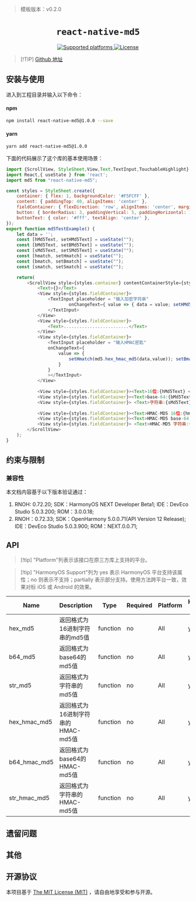 > 模板版本：v0.2.0

<p align="center">
  <h1 align="center"> <code>react-native-md5</code> </h1>
</p>
<p align="center">
    <a href="https://github.com/kmend/react-native-md5">
        <img src="https://img.shields.io/badge/platforms-android%20|%20ios%20|%20harmony%20-lightgrey.svg" alt="Supported platforms" />
    </a>
    <a href="https://github.com/kmend/react-native-md5/blob/master/README.md">
        <img src="https://img.shields.io/badge/license-MIT-green.svg" alt="License" />
        <!-- <img src="https://img.shields.io/badge/license-Apache-blue.svg" alt="License" /> -->
    </a>
</p>

> [!TIP] [Github 地址](https://github.com/kmend/react-native-md5)

## 安装与使用

进入到工程目录并输入以下命令：

<!-- tabs:start -->

#### **npm**

```bash
npm install react-native-md5@1.0.0 --save
```

#### **yarn**

```bash
yarn add react-native-md5@1.0.0 
```

<!-- tabs:end -->

下面的代码展示了这个库的基本使用场景：

```js
import {ScrollView, StyleSheet,View,Text,TextInput,TouchableHighlight} from 'react-native';
import React,{ useState } from 'react';
import md5 from "react-native-md5";

const styles = StyleSheet.create({
    container: { flex: 1, backgroundColor: '#F5FCFF' },
    content: { paddingTop: 40, alignItems: 'center' },
    fieldContainer: { flexDirection: 'row', alignItems: 'center', marginBottom: 10 },
    button: { borderRadius: 3, paddingVertical: 5, paddingHorizontal: 10, backgroundColor: 'green', marginBottom: 10 },
    buttonText: { color: '#fff', textAlign: 'center' },
});
export function md5TestExample() {
	let data = '';
    const [hMd5Text, setHMd5Text] = useState("");
    const [bMd5Text, setBMd5Text] = useState("");
    const [sMd5Text, setSMd5Text] = useState("");
    const [hmatch, setHmatch] = useState("");
    const [bmatch, setBmatch] = useState("");
    const [smatch, setSmatch] = useState("");

    return(
        <ScrollView style={styles.container} contentContainerStyle={styles.content}>
            <Text>{}</Text>
            <View style={styles.fieldContainer}>
                <TextInput placeholder = "输入加密字符串" 
                        onChangeText={ value => { data = value; setHMd5Text(md5.hex_md5(value)); setBMd5Text(md5.b64_md5(value)); setSMd5Text(md5.str_md5(value)); }}>
                </TextInput>
            </View>
            <View style={styles.fieldContainer}>
                <Text>.........................</Text>
            </View>
            <View style={styles.fieldContainer}>
                <TextInput placeholder = "输入HMAC密匙"
                onChangeText={
                    value => { 
                        setHmatch(md5.hex_hmac_md5(data,value)); setBmatch(md5.b64_hmac_md5(data,value)); setSmatch(md5.str_hmac_md5(data,value)); 
                    }
                } 
                ></TextInput>
            </View>
            
            <View style={styles.fieldContainer}><Text>16位:{hMd5Text} </Text></View>
            <View style={styles.fieldContainer}><Text>base-64:{bMd5Text} </Text></View>
            <View style={styles.fieldContainer}> <Text>字符串:{sMd5Text} </Text></View>
            
            <View style={styles.fieldContainer}><Text>HMAC-MD5 16位:{hmatch} </Text></View>
            <View style={styles.fieldContainer}><Text>HMAC-MD5 base-64:{bmatch} </Text></View>
            <View style={styles.fieldContainer}> <Text>HMAC-MD5 字符串:{smatch} </Text></View>
        </ScrollView>
    );
}
```


## 约束与限制

### 兼容性

本文档内容基于以下版本验证通过：

1. RNOH: 0.72.20; SDK：HarmonyOS NEXT Developer Beta1; IDE：DevEco Studio 5.0.3.200; ROM：3.0.0.18;
2. RNOH：0.72.33; SDK：OpenHarmony 5.0.0.71(API Version 12 Release); IDE：DevEco Studio 5.0.3.900; ROM：NEXT.0.0.71;

## API

> [!tip] "Platform"列表示该接口在原三方库上支持的平台。

> [!tip] "HarmonyOS Support"列为 yes 表示 HarmonyOS 平台支持该属性；no 则表示不支持；partially 表示部分支持。使用方法跨平台一致，效果对标 iOS 或 Android 的效果。

| Name | Description | Type | Required | Platform | HarmonyOS Support  |
| ---- | ----------- | ---- | -------- | -------- | ------------------ |
| hex_md5    |  返回格式为16进制字符串的md5值   | function | no       | All      | yes               |
| b64_md5           |   返回格式为base64的md5值  | function | no       | All      | yes               |
| str_md5 |   返回格式为字符串的md5值    | function | no       | All      | yes               |
| hex_hmac_md5        |   返回格式为16进制字符串的HMAC-md5值   | function | no       | All      | yes               |
| b64_hmac_md5        |   返回格式为base64的HMAC-md5值   | function | no       | All      | yes               |
| str_hmac_md5        |    返回格式为字符串的HMAC-md5值  | function | no       | All      | yes               |


## 遗留问题

## 其他

## 开源协议

本项目基于 [The MIT License (MIT)](https://github.com/kmend/react-native-md5/blob/master/README.md) ，请自由地享受和参与开源。
